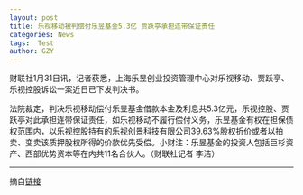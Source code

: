 ```yaml
---
layout: post
title: 乐视移动被判偿付乐昱基金5.3亿 贾跃亭承担连带保证责任
categories: News
tags:  Test
author: GZY
---
```


财联社1月31日讯，记者获悉，上海乐昱创业投资管理中心对乐视移动、贾跃亭、乐视控股诉讼一案近日已下发判决书。

法院裁定，判决乐视移动偿付乐昱基金借款本金及利息共5.3亿元，乐视控股、贾跃亭对此承担连带保证责任，如乐视移动不履行偿付义务，乐昱基金有权在担保债权范围内，以乐视控股持有的乐视创景科技有限公司39.63%股权折价或者以拍卖、变卖该质押股权所得的价款优先受偿。小财注：乐昱基金的投资人包括巨杉资产、西部优势资本等在内共11名合伙人。（财联社记者 李洁）

*****

摘自[链接](http://new.qq.com/cmsn/20190131/20190131005883.html)